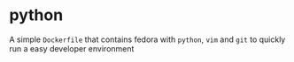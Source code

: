 # python

A simple `Dockerfile` that contains fedora with `python`, `vim` and `git` to quickly run a easy developer environment

